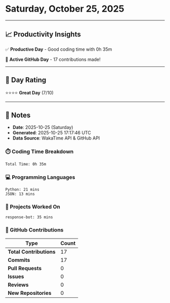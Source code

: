 # Saturday, October 25, 2025

---

## 📈 Productivity Insights

✅ **Productive Day** - Good coding time with 0h 35m

🚀 **Active GitHub Day** - 17 contributions made!

---

## 🎯 Day Rating

⭐⭐⭐⭐ **Great Day** (7/10)

---

## 📝 Notes

- **Date**: 2025-10-25 (Saturday)
- **Generated**: 2025-10-25 17:17:46 UTC
- **Data Source**: WakaTime API & GitHub API


### ⏱️ Coding Time Breakdown

```
Total Time: 0h 35m
```

### 💻 Programming Languages

```
Python: 21 mins
JSON: 13 mins
```

### 📂 Projects Worked On

```
response-bot: 35 mins

```


### 🐙 GitHub Contributions

| Type | Count |
|------|-------|
| **Total Contributions** | 17 |
| **Commits** | 17 |
| **Pull Requests** | 0 |
| **Issues** | 0 |
| **Reviews** | 0 |
| **New Repositories** | 0 |

